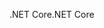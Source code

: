 <span data-ttu-id="0ced4-101">.NET Core</span><span class="sxs-lookup"><span data-stu-id="0ced4-101">.NET Core</span></span>
